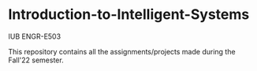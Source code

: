 # Introduction-to-Intelligent-Systems
IUB ENGR-E503

This repository contains all the assignments/projects made during the Fall'22 semester.
